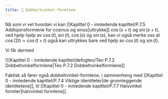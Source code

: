 ```yaml
---
title: 📄 Dobbeltvinkel-formlene
---
```

Nå som vi vet hvordan vi kan [[Kapittel 0 - innledende kapittel/P.7.5 Addisjonsformlene for cosinus og sinus|uttrykke]] $\cos(s+t)$ og $\sin(s+t)$, ved hjelp hjelp av $\cos(t), \sin(t), \cos(s)$ og $\sin(s)$, kan vi også merke oss at $\cos(2t)= \cos(t+t)$ også kan uttrykkes bare ved hjelp av $\cos(t)$ og $\sin(t)$. 

Vi får dermed

![[Kapittel 0 - innledende kapittel/defogteo/Teo P.7.2 Dobbeltvinkelformlene|Teo P.7.2 Dobbeltvinkelformlene]]

Faktisk så fører også dobbeltvinkel-formlene, i sammenheng med [[Kapittel 0 - innledende kapittel/P.7.4 Viktige identiteter|de grunnleggende identitetene]], til [[Kapittel 0 - innledende kapittel/P.7.7 Halvvinkel formler|halvvinkel formlene]].